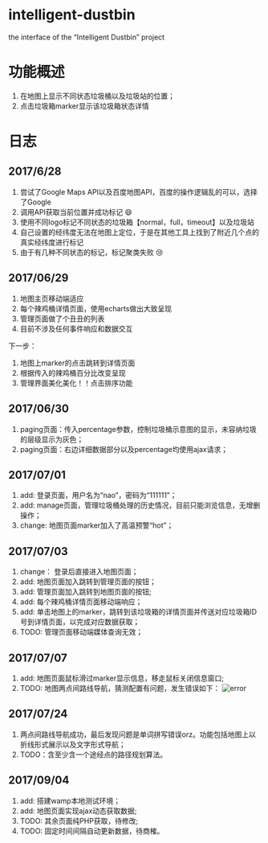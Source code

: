 # intelligent-dustbin
the interface of the “Intelligent Dustbin” project

# 功能概述
1. 在地图上显示不同状态垃圾桶以及垃圾站的位置；
2. 点击垃圾箱marker显示该垃圾箱状态详情

# 日志
## 2017/6/28
1. 尝试了Google Maps API以及百度地图API，百度的操作逻辑乱的可以，选择了Google
2. 调用API获取当前位置并成功标记 :smile:
3. 使用不同logo标记不同状态的垃圾箱【normal，full，timeout】以及垃圾站
4. 自己设置的经纬度无法在地图上定位，于是在其他工具上找到了附近几个点的真实经纬度进行标记
5. 由于有几种不同状态的标记，标记聚类失败 :cry:

## 2017/06/29
1. 地图主页移动端适应
2. 每个辣鸡桶详情页面，使用echarts做出大致呈现
3. 管理页面做了个丑丑的列表
4. 目前不涉及任何事件响应和数据交互

下一步：
1. 地图上marker的点击跳转到详情页面
2. 根据传入的辣鸡桶百分比改变呈现
3. 管理界面美化美化！！点击排序功能

## 2017/06/30
1. paging页面：传入percentage参数，控制垃圾桶示意图的显示，未容纳垃圾的层级显示为灰色；
2. paging页面：右边详细数据部分以及percentage均使用ajax请求；

## 2017/07/01
1. add: 登录页面，用户名为“nao”，密码为“111111”；
2. add: manage页面，管理垃圾桶处理的历史情况，目前只能浏览信息，无增删操作；
3. change: 地图页面marker加入了高温预警“hot”；

## 2017/07/03
1. change： 登录后直接进入地图页面；
2. add: 地图页面加入跳转到管理页面的按钮；
3. add: 管理页面加入跳转到地图页面的按钮; 
4. add: 每个辣鸡桶详情页面移动端响应；
5. add: 单击地图上的marker，跳转到该垃圾箱的详情页面并传送对应垃圾箱ID号到详情页面，以完成对应数据获取；
6. TODO: 管理页面移动端媒体查询无效；

## 2017/07/07
1. add: 地图页面鼠标滑过marker显示信息，移走鼠标关闭信息窗口;
2. TODO: 地图两点间路线导航，猜测配置有问题，发生错误如下：
![error](http://img.blog.csdn.net/20170707170310698?watermark/2/text/aHR0cDovL2Jsb2cuY3Nkbi5uZXQvVml2aWFuX2pheQ==/font/5a6L5L2T/fontsize/400/fill/I0JBQkFCMA==/dissolve/70/gravity/SouthEast)


## 2017/07/24
1. 两点间路线导航成功，最后发现问题是单词拼写错误orz。功能包括地图上以折线形式展示以及文字形式导航；
2. TODO：含至少含一个途经点的路径规划算法。

## 2017/09/04
1. add: 搭建wamp本地测试环境；
2. add: 地图页面实现ajax动态获取数据;
3. TODO: 其余页面纯PHP获取，待修改;
4. TODO: 固定时间间隔自动更新数据，待商榷。
